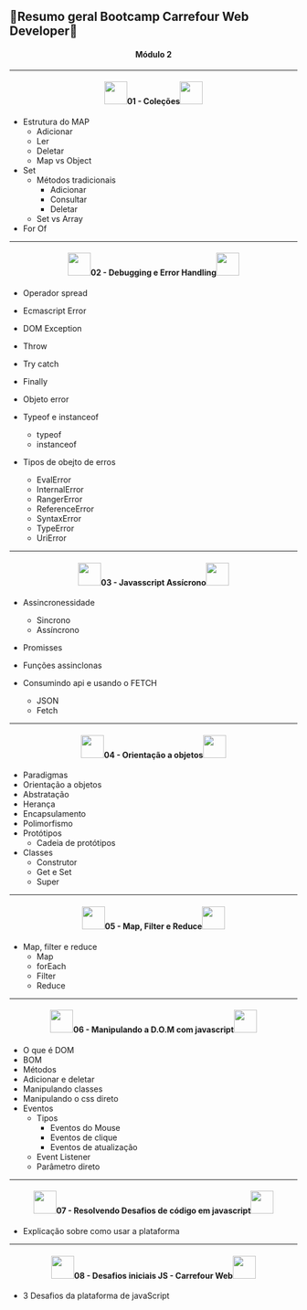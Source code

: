 ##       :pushpin:Resumo geral Bootcamp Carrefour Web Developer:pushpin:

<center><h4>Módulo 2</h4></center> 



-----

<center><h4><img src="https://media2.giphy.com/media/ObNTw8Uzwy6KQ/giphy.gif?cid=ecf05e47mci7ou6avuz6qkzgqnac9qlgn8y4cfoqwh5zvrkm&rid=giphy.gif&ct=s" style="width:40px">01 - Coleções<img src="https://media2.giphy.com/media/ObNTw8Uzwy6KQ/giphy.gif?cid=ecf05e47mci7ou6avuz6qkzgqnac9qlgn8y4cfoqwh5zvrkm&rid=giphy.gif&ct=s" style="width:40px"> </h4></center>

- Estrutura do MAP
  - Adicionar
  - Ler
  - Deletar
  - Map vs Object
- Set
  - Métodos tradicionais
    - Adicionar
    - Consultar
    - Deletar
  - Set vs Array
- For Of

---------

<center><h4><img src="https://media2.giphy.com/media/ObNTw8Uzwy6KQ/giphy.gif?cid=ecf05e47mci7ou6avuz6qkzgqnac9qlgn8y4cfoqwh5zvrkm&rid=giphy.gif&ct=s" style="width:40px">02 - Debugging e Error Handling<img src="https://media2.giphy.com/media/ObNTw8Uzwy6KQ/giphy.gif?cid=ecf05e47mci7ou6avuz6qkzgqnac9qlgn8y4cfoqwh5zvrkm&rid=giphy.gif&ct=s" style="width:40px"> </h4></center>



- Operador spread
- Ecmascript Error
- DOM Exception
- Throw
- Try catch
- Finally
- Objeto error
- Typeof e instanceof
  - typeof
  - instanceof

- Tipos  de obejto de erros
  - EvalError
  - InternalError
  - RangerError
  - ReferenceError
  - SyntaxError
  - TypeError
  - UriError


----

<center><h4><img src="https://media2.giphy.com/media/ObNTw8Uzwy6KQ/giphy.gif?cid=ecf05e47mci7ou6avuz6qkzgqnac9qlgn8y4cfoqwh5zvrkm&rid=giphy.gif&ct=s" style="width:40px">03 - Javasscript Assícrono<img src="https://media2.giphy.com/media/ObNTw8Uzwy6KQ/giphy.gif?cid=ecf05e47mci7ou6avuz6qkzgqnac9qlgn8y4cfoqwh5zvrkm&rid=giphy.gif&ct=s" style="width:40px"> </h4></center>



- Assincronessidade
  - Sincrono
  - Assíncrono

- Promisses
- Funções assinclonas
- Consumindo api e usando o FETCH
  - JSON
  - Fetch


----

<center><h4><img src="https://media2.giphy.com/media/ObNTw8Uzwy6KQ/giphy.gif?cid=ecf05e47mci7ou6avuz6qkzgqnac9qlgn8y4cfoqwh5zvrkm&rid=giphy.gif&ct=s" style="width:40px">04 - Orientação a objetos<img src="https://media2.giphy.com/media/ObNTw8Uzwy6KQ/giphy.gif?cid=ecf05e47mci7ou6avuz6qkzgqnac9qlgn8y4cfoqwh5zvrkm&rid=giphy.gif&ct=s" style="width:40px"> </h4></center>

- Paradigmas
- Orientação a objetos
- Abstratação
- Herança
- Encapsulamento
- Polimorfismo
- Protótipos
  - Cadeia de protótipos
- Classes
  - Construtor
  - Get e Set
  - Super



----

<center><h4><img src="https://media2.giphy.com/media/ObNTw8Uzwy6KQ/giphy.gif?cid=ecf05e47mci7ou6avuz6qkzgqnac9qlgn8y4cfoqwh5zvrkm&rid=giphy.gif&ct=s" style="width:40px">05 - Map, Filter e Reduce<img src="https://media2.giphy.com/media/ObNTw8Uzwy6KQ/giphy.gif?cid=ecf05e47mci7ou6avuz6qkzgqnac9qlgn8y4cfoqwh5zvrkm&rid=giphy.gif&ct=s" style="width:40px"> </h4></center>

- Map, filter e reduce
  - Map
  - forEach
  - Filter
  - Reduce

----

<center><h4><img src="https://media2.giphy.com/media/ObNTw8Uzwy6KQ/giphy.gif?cid=ecf05e47mci7ou6avuz6qkzgqnac9qlgn8y4cfoqwh5zvrkm&rid=giphy.gif&ct=s" style="width:40px">06 - Manipulando a D.O.M com javascript<img src="https://media2.giphy.com/media/ObNTw8Uzwy6KQ/giphy.gif?cid=ecf05e47mci7ou6avuz6qkzgqnac9qlgn8y4cfoqwh5zvrkm&rid=giphy.gif&ct=s" style="width:40px"> </h4></center>

- O que é DOM
- BOM
- Métodos
- Adicionar e deletar
- Manipulando classes
- Manipulando o css direto
- Eventos
  - Tipos
    - Eventos do Mouse
    - Eventos de clique
    - Eventos de atualização
  - Event Listener
  - Parâmetro direto

---

<center><h4><img src="https://media2.giphy.com/media/ObNTw8Uzwy6KQ/giphy.gif?cid=ecf05e47mci7ou6avuz6qkzgqnac9qlgn8y4cfoqwh5zvrkm&rid=giphy.gif&ct=s" style="width:40px">07 - Resolvendo Desafios de código em javascript<img src="https://media2.giphy.com/media/ObNTw8Uzwy6KQ/giphy.gif?cid=ecf05e47mci7ou6avuz6qkzgqnac9qlgn8y4cfoqwh5zvrkm&rid=giphy.gif&ct=s" style="width:40px"> </h4></center>

- Explicação sobre como usar a plataforma



---

<center><h4><img src="https://media2.giphy.com/media/ObNTw8Uzwy6KQ/giphy.gif?cid=ecf05e47mci7ou6avuz6qkzgqnac9qlgn8y4cfoqwh5zvrkm&rid=giphy.gif&ct=s" style="width:40px">08 - Desafios iniciais JS - Carrefour Web<img src="https://media2.giphy.com/media/ObNTw8Uzwy6KQ/giphy.gif?cid=ecf05e47mci7ou6avuz6qkzgqnac9qlgn8y4cfoqwh5zvrkm&rid=giphy.gif&ct=s" style="width:40px"> </h4></center>

- 3 Desafios da plataforma de javaScript
